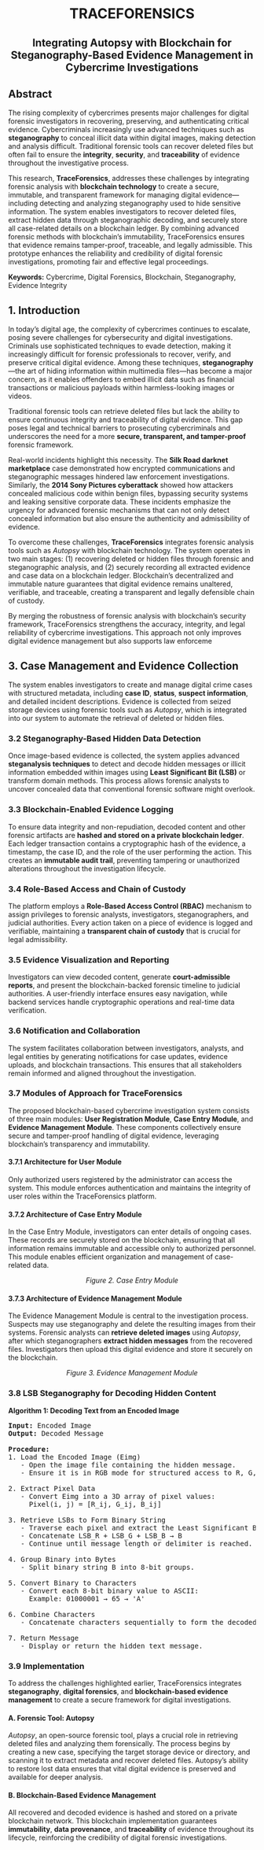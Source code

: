 <div align="center">
  <h1>TRACEFORENSICS</h1>
  <h2>Integrating Autopsy with Blockchain for Steganography-Based Evidence Management in Cybercrime Investigations</h2>
</div>
<h2>Abstract</h2>
<p>
The rising complexity of cybercrimes presents major challenges for digital forensic investigators in recovering, preserving, and authenticating critical evidence. Cybercriminals increasingly use advanced techniques such as <strong>steganography</strong> to conceal illicit data within digital images, making detection and analysis difficult. Traditional forensic tools can recover deleted files but often fail to ensure the <strong>integrity</strong>, <strong>security</strong>, and <strong>traceability</strong> of evidence throughout the investigative process.
</p>

<p>
This research, <strong>TraceForensics</strong>, addresses these challenges by integrating forensic analysis with <strong>blockchain technology</strong> to create a secure, immutable, and transparent framework for managing digital evidence—including detecting and analyzing steganography used to hide sensitive information. The system enables investigators to recover deleted files, extract hidden data through steganographic decoding, and securely store all case-related details on a blockchain ledger. By combining advanced forensic methods with blockchain’s immutability, TraceForensics ensures that evidence remains tamper-proof, traceable, and legally admissible. This prototype enhances the reliability and credibility of digital forensic investigations, promoting fair and effective legal proceedings.
</p>

<p><strong>Keywords:</strong> Cybercrime, Digital Forensics, Blockchain, Steganography, Evidence Integrity</p>

<h2>1. Introduction</h2>
<p>
In today’s digital age, the complexity of cybercrimes continues to escalate, posing severe challenges for cybersecurity and digital investigations. Criminals use sophisticated techniques to evade detection, making it increasingly difficult for forensic professionals to recover, verify, and preserve critical digital evidence. Among these techniques, <strong>steganography</strong>—the art of hiding information within multimedia files—has become a major concern, as it enables offenders to embed illicit data such as financial transactions or malicious payloads within harmless-looking images or videos.
</p>

<p>
Traditional forensic tools can retrieve deleted files but lack the ability to ensure continuous integrity and traceability of digital evidence. This gap poses legal and technical barriers to prosecuting cybercriminals and underscores the need for a more <strong>secure, transparent, and tamper-proof</strong> forensic framework.
</p>

<p>
Real-world incidents highlight this necessity. The <strong>Silk Road darknet marketplace</strong> case demonstrated how encrypted communications and steganographic messages hindered law enforcement investigations. Similarly, the <strong>2014 Sony Pictures cyberattack</strong> showed how attackers concealed malicious code within benign files, bypassing security systems and leaking sensitive corporate data. These incidents emphasize the urgency for advanced forensic mechanisms that can not only detect concealed information but also ensure the authenticity and admissibility of evidence.
</p>

<p>
To overcome these challenges, <strong>TraceForensics</strong> integrates forensic analysis tools such as <em>Autopsy</em> with blockchain technology. The system operates in two main stages: (1) recovering deleted or hidden files through forensic and steganographic analysis, and (2) securely recording all extracted evidence and case data on a blockchain ledger. Blockchain’s decentralized and immutable nature guarantees that digital evidence remains unaltered, verifiable, and traceable, creating a transparent and legally defensible chain of custody.
</p>

<p>
By merging the robustness of forensic analysis with blockchain’s security framework, TraceForensics strengthens the accuracy, integrity, and legal reliability of cybercrime investigations. This approach not only improves digital evidence management but also supports law enforceme
<h2>3. Case Management and Evidence Collection</h2>
<p>
The system enables investigators to create and manage digital crime cases with structured metadata, including <strong>case ID</strong>, <strong>status</strong>, <strong>suspect information</strong>, and detailed incident descriptions. 
Evidence is collected from seized storage devices using forensic tools such as <em>Autopsy</em>, which is integrated into our system to automate the retrieval of deleted or hidden files.
</p>

<h3>3.2 Steganography-Based Hidden Data Detection</h3>
<p>
Once image-based evidence is collected, the system applies advanced <strong>steganalysis techniques</strong> to detect and decode hidden messages or illicit information embedded within images using 
<strong>Least Significant Bit (LSB)</strong> or transform domain methods. This process allows forensic analysts to uncover concealed data that conventional forensic software might overlook.
</p>

<h3>3.3 Blockchain-Enabled Evidence Logging</h3>
<p>
To ensure data integrity and non-repudiation, decoded content and other forensic artifacts are <strong>hashed and stored on a private blockchain ledger</strong>. 
Each ledger transaction contains a cryptographic hash of the evidence, a timestamp, the case ID, and the role of the user performing the action. 
This creates an <strong>immutable audit trail</strong>, preventing tampering or unauthorized alterations throughout the investigation lifecycle.
</p>

<h3>3.4 Role-Based Access and Chain of Custody</h3>
<p>
The platform employs a <strong>Role-Based Access Control (RBAC)</strong> mechanism to assign privileges to forensic analysts, investigators, steganographers, and judicial authorities. 
Every action taken on a piece of evidence is logged and verifiable, maintaining a <strong>transparent chain of custody</strong> that is crucial for legal admissibility.
</p>

<h3>3.5 Evidence Visualization and Reporting</h3>
<p>
Investigators can view decoded content, generate <strong>court-admissible reports</strong>, and present the blockchain-backed forensic timeline to judicial authorities. 
A user-friendly interface ensures easy navigation, while backend services handle cryptographic operations and real-time data verification.
</p>

<h3>3.6 Notification and Collaboration</h3>
<p>
The system facilitates collaboration between investigators, analysts, and legal entities by generating notifications for case updates, evidence uploads, and blockchain transactions. 
This ensures that all stakeholders remain informed and aligned throughout the investigation.
</p>

<h3>3.7 Modules of Approach for TraceForensics</h3>
<p>
The proposed blockchain-based cybercrime investigation system consists of three main modules:
<strong>User Registration Module</strong>, <strong>Case Entry Module</strong>, and <strong>Evidence Management Module</strong>. 
These components collectively ensure secure and tamper-proof handling of digital evidence, leveraging blockchain’s transparency and immutability.
</p>

<h4>3.7.1 Architecture for User Module</h4>
<p>
Only authorized users registered by the administrator can access the system. 
This module enforces authentication and maintains the integrity of user roles within the TraceForensics platform.
</p>

<h4>3.7.2 Architecture of Case Entry Module</h4>
<p>
In the Case Entry Module, investigators can enter details of ongoing cases. 
These records are securely stored on the blockchain, ensuring that all information remains immutable and accessible only to authorized personnel. 
This module enables efficient organization and management of case-related data.
</p>
<p align="center"><em>Figure 2. Case Entry Module</em></p>

<h4>3.7.3 Architecture of Evidence Management Module</h4>
<p>
The Evidence Management Module is central to the investigation process. 
Suspects may use steganography and delete the resulting images from their systems. 
Forensic analysts can <strong>retrieve deleted images</strong> using <em>Autopsy</em>, after which steganographers <strong>extract hidden messages</strong> from the recovered files. 
Investigators then upload this digital evidence and store it securely on the blockchain.
</p>
<p align="center"><em>Figure 3. Evidence Management Module</em></p>

<h3>3.8 LSB Steganography for Decoding Hidden Content</h3>
<p><strong>Algorithm 1: Decoding Text from an Encoded Image</strong></p>

<pre>
<b>Input:</b> Encoded Image
<b>Output:</b> Decoded Message

<b>Procedure:</b>
1. Load the Encoded Image (Eimg)
   - Open the image file containing the hidden message.
   - Ensure it is in RGB mode for structured access to R, G, and B channels.

2. Extract Pixel Data
   - Convert Eimg into a 3D array of pixel values:
     Pixel(i, j) = [R_ij, G_ij, B_ij]

3. Retrieve LSBs to Form Binary String
   - Traverse each pixel and extract the Least Significant Bit (LSB) of each color channel.
   - Concatenate LSB_R + LSB_G + LSB_B → B
   - Continue until message length or delimiter is reached.

4. Group Binary into Bytes
   - Split binary string B into 8-bit groups.

5. Convert Binary to Characters
   - Convert each 8-bit binary value to ASCII:
     Example: 01000001 → 65 → 'A'

6. Combine Characters
   - Concatenate characters sequentially to form the decoded message.

7. Return Message
   - Display or return the hidden text message.
</pre>

<h3>3.9 Implementation</h3>
<p>
To address the challenges highlighted earlier, TraceForensics integrates <strong>steganography</strong>, <strong>digital forensics</strong>, and <strong>blockchain-based evidence management</strong> to create a secure framework for digital investigations.
</p>

<h4>A. Forensic Tool: Autopsy</h4>
<p>
<em>Autopsy</em>, an open-source forensic tool, plays a crucial role in retrieving deleted files and analyzing them forensically. 
The process begins by creating a new case, specifying the target storage device or directory, and scanning it to extract metadata and recover deleted files. 
Autopsy’s ability to restore lost data ensures that vital digital evidence is preserved and available for deeper analysis.
</p>

<h4>B. Blockchain-Based Evidence Management</h4>
<p>
All recovered and decoded evidence is hashed and stored on a private blockchain network. 
This blockchain implementation guarantees <strong>immutability</strong>, <strong>data provenance</strong>, and <strong>traceability</strong> of evidence throughout its lifecycle, reinforcing the credibility of digital forensic investigations.
</p>
